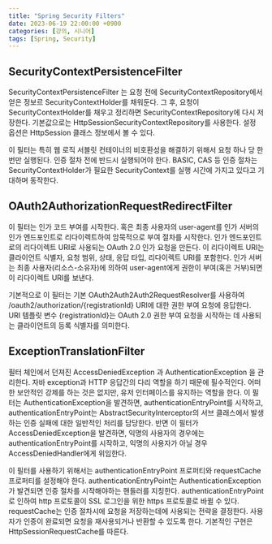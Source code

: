 ```yaml
---
title: "Spring Security Filters"
date: 2023-06-19 22:00:00 +0900
categories: [강의, 시니어]
tags: [Spring, Security]
---
```


## SecurityContextPersistenceFilter

SecurityContextPersistenceFilter 는 요청 전에 SecurityContextRepository에서 얻은 정보르 SecurityContextHolder를 채워둔다. 그 후, 요청이 SecurityContextHolder를 채우고 정리하면 SecurityContextRepository에 다시 저장한다. 기본값으로는 HttpSessionSecurityContextRepository를 사용한다. 설정 옵션은 HttpSession 클래스 정보에서 볼 수 있다.

이 필터는 특히 웹 로직 서블릿 컨테이너의 비호환성을 해결하기 위해서 요청 하나 당 한번만 실행된다. 인증 절차 전에 반드시 실행되어야 한다. BASIC, CAS 등 인증 절차는 SecurityContextHolder가 필요한 SecurityContext를 실행 시간에 가지고 있다고 기대하며 동작한다. 

## OAuth2AuthorizationRequestRedirectFilter

이 필터는 인가 코드 부여를 시작한다. 혹은 최종 사용자의 user-agent를 인가 서버의 인가 엔드포인트로 리다이렉트하여 암묵적으로 부여 절차를 시작한다. 인가 엔드포인트로의 리다이렉트 URI로 사용되는 OAuth 2.0 인가 요청을 만든다. 이 리다이렉트 URI는 클라이언트 식별자, 요청 범위, 상태, 응답 타입, 리다이렉트 URI를 포함한다. 인가 서버는 최종 사용자(리소스-소유자)에 의하여 user-agent에게 권한이 부여(혹은 거부)되면 이 리다이렉트 URI를 보낸다.

기본적으로 이 필터는 기본 OAuth2Auth2Auth2RequestResolver를 사용하여 /oauth2/authorization/{registrationId} URI에 대한 권한 부여 요청에 응답한다. URI 템플릿 변수 {registrationId}는 OAuth 2.0 권한 부여 요청을 시작하는 데 사용되는 클라이언트의 등록 식별자를 의미한다.

## ExceptionTranslationFilter

필터 체인에서 던져진 AccessDeniedException 과 AuthenticationException 을 관리한다. 자바 exception과 HTTP 응답간의 다리 역할을 하기 때문에 필수적인다. 어떠한 보안적인 강제를 하는 것은 없지만, 유저 인터페이스를 유지하는 역할을 한다. 이 필터는 AuthenticationException을 발견하면, authenticationEntryPoint를 시작하고, authenticationEntryPoint는 AbstractSecurityInterceptor의 서브 클래스에서 발생하는 인증 실패에 대한 일반적인 처리를 담당한다. 반면 이 필터가 AccessDeniedException을 발견하면, 익명의 사용자의 경우에는 authenticationEntryPoint를 시작하고, 익명의 사용자가 아닐 경우 AccessDeniedHandler에게 위임한다. 

이 필터를 사용하기 위해서는 authenticationEntryPoint 프로퍼티와 requestCache 프로퍼티를 설정해야 한다. authenticationEntryPoint는 AuthenticationException가 발견되면 인증 절차를 시작해야하는 핸들러를 지칭한다. authenticationEntryPoint로 인하여 http 프로토콜이 SSL 로그인을 위한 https 프로토콜로 바뀔 수 있다.
requestCache는 인증 절차시에 요청을 저장하는데에 사용되는 전략을 결정한다. 사용자가 인증이 완료되면 요청을 재사용되거나 반환할 수 있도록 한다. 기본적인 구현은 HttpSessionRequestCache를 따른다.